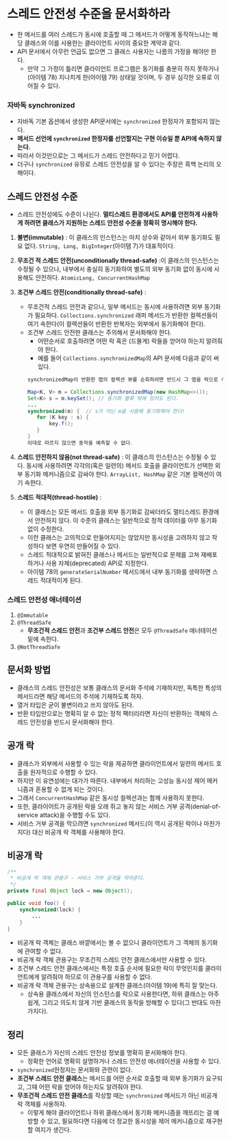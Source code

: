 # 스레드 안전성 수준을 문서화하라

* 한 메서드를 여러 스레드가 동시에 호출할 때 그 메서드가 어떻게 동작하느냐는 해당 클래스와 이를 사용한는 클라이언트 사이의 중요한 계약과 같다.
* API 문서에서 아무런 언급도 없으면 그 클래스 사용자는 나름의 가정을 해야만 한다.
  * 만약 그 가정이 틀리면 클라이언트 프로그램은 동기화를 충분히 하지 못하거나(아이템 78) 지나치게 한(아이템 79) 상태일 것이며, 두 경우 심각한
   오류로 이어질 수 있다.

### 자바독 synchronized

* 자바독 기본 옵션에서 생성한 API문서에는 `synchronized` 한정자가 포함되지 않는다.
* **메서드 선언에 `synchronized` 한정자를 선언할지는 구현 이슈일 뿐 API에 속하지 않는다.**
* 따라서 이것만으로는 그 메서드가 스레드 안전하다고 믿기 어렵다.
* 더구나 `synchronized` 유뮤로 스레드 안전성을 알 수 있다는 주장은 흑백 논리의 오해이다.

## 스레드 안전성 수준

* 스레드 안전성에도 수준이 나뉜다. **멀티스레드 환경에서도 API를 안전하게 사용하게 하려면 클래스가 지원하는 스레드 안전성 수준을 정확히 명시해야 한다.**

1. **불변(immutable)** : 이 클래스의 인스턴스는 마치 상수와 같아서 외부 동기화도 필요 없다. `String, Long, BigInteger`(아이템 7)가 대표적이다.

2. **무조건 적 스레드 안전(unconditionally thread-safe)** :이 클래스의 인스턴스는 수정될 수 있으나, 내부에서 충실히 동기화하여 별도의 외부
 동기화 없이 동시에 사용해도 안전하다. `AtomicLong, ConcurrentHashMap`

3. **조건부 스레드 안전(conditionally thread-safe)** : 
   * 무조건적 스레드 안전과 같으나, 일부 메서드는 동시에 사용하려면 외부 동기화가 필요하다.
    `Collections.synchronized` 래퍼 메서드가 반환한 컬렉션들이 여기 속한다(이 컬렉션들이 반환한 반복자는 외부에서 동기화해야 한다).
   * 조건부 스레드 안전한 클래스는 주의해서 문서화해야 한다.
     * 어떤순서로 호출하려면 어떤 락 혹은 (드물게) 락들을 얻어야 하는지 알려줘야 한다.
     * 예를 들어 `Collections.synchronizedMap`의 API 문서에 다음과 같이 써 있다.
     ```java
     synchronizedMap이 반환한 맵의 컬렉션 뷰를 순회하려면 반드시 그 맵을 락으로 사용해 수동으로 동기화하라.
     
     Map<K, V> m = Collections.synchronizedMap(new HashMap<>());
     Set<K> s = m.keySet(); // 동기화 블록 밖에 있어도 된다.
     ...
     synchronized(m) {  // s가 아닌 m을 사용해 동기화해야 한다!
        for (K key : s) {
            key.f();
        }
     }
     이대로 따르지 않으면 동작을 예측할 수 없다.
     ```

4. **스레드 안전하지 않음(not thread-safe)** : 이 클래스의 인스턴스는 수정될 수 있다. 동시에 사용하려면 각각의(혹은 일련의) 메서드 호출을 클라이언트가 선택한
 외부 동기화 메커니즘으로 감싸야 한다. `ArrayList, HashMap` 같은 기본 컬렉션이 여기 속한다.

5. **스레드 적대적(thread-hostile)** : 
   * 이 클래스는 모든 메서드 호출을 외부 동기화로 감싸더라도 멀티스레드 환경에서 안전하지 않다. 이 수준의 클래스는 일반적으로
    정적 데이터를 아무 동기화 없이 수정한다. 
   * 이런 클래스는 고의적으로 만들어지지는 않았지만 동시성을 고려하지 않고 작성하다 보면 우연히 만들어질 수 있다.
   * 스레드 적대적으로 밝혀진 클래스나 메서드는 일반적으로 문제를 고쳐 재배포하거나 사용 자제(deprecated) API로 지정한다.
   * 아이템 78의 `generateSerialNumber` 메서드에서 내부 동기화를 생략하면 스레드 적대적이게 된다.


### 스레드 안전성 애너테이션
1. `@Immutable`
2. `@ThreadSafe`
   * **무조건적 스레드 안전**과 **조건부 스레드 안전**은 모두 `@ThreadSafe` 애너테이션 밑에 속한다.
3. `@NotThreadSafe`

## 문서화 방법

* 클래스의 스레드 안전성은 보통 클래스의 문서화 주석에 기재하지만, 독특한 특성의 메서드라면 해당 메서드의 주석에 기재하도록 하자.
* 열거 타입은 굳이 불변이라고 쓰지 않아도 된다.
* 반환 타입만으로는 명확히 알 수 없는 정적 팩터리라면 자신이 반환하는 객체의 스레드 안전성을 반드시 문서화해야 한다.

## 공개 락

* 클래스가 외부에서 사용할 수 있는 락을 제공하면 클라이언트에서 일련의 메서드 호출을 원자적으로 수행할 수 있다.
* 하지만 이 유연성에는 대가가 따른다. 내부에서 처리하는 고성능 동시성 제어 메커니즘과 혼용할 수 없게 되는 것이다.
* 그래서 `ConcurrentHashMap` 같은 동시성 컬렉션과는 함께 사용하지 못한다.
* 또한, 클라이어트가 공개된 락을 오래 쥐고 놓지 않는 서비스 거부 공격(denial-of-service attack)을 수행할 수도 있다.
* 서비스 거부 공격을 막으려면 `synchronized` 메서드(이 역시 공개된 락이나 마찬가지다) 대신 비공개 락 객체를 사용해야 한다.

## 비공개 락

```java
/**
 * 비공개 락 객체 관용구 - 서비스 거부 공격을 막아준다.
 */
private final Object lock = new Object();

public void foo() {
    synchronized(lock) {
        ...
    }
}
```

* 비공개 락 객체는 클래스 바깥에서는 볼 수 없으니 클라이언트가 그 객체의 동기화에 관여할 수 없다.
* 비공개 락 객체 관용구는 무조건적 스레드 안전 클래스에서만 사용할 수 있다.
* 조건부 스레드 안전 클래스에서는 특정 호출 순서에 필요한 락이 무엇인지를 클라이언트에게 알려줘야 하므로 이 관용구를 사용할 수 없다.
* 비공개 락 객체 관용구는 상속용으로 설계한 클래스(아이템 19)에 특히 잘 맞는다.
  * 상속용 클래스에서 자신의 인스턴스를 락으로 사용한다면, 하위 클래스는 아주 쉽게, 그리고 의도치 않게 기반 클래스의 동작을 방해할 수 있다(그 반대도 마찬가지다).

## 정리

* 모든 클래스가 자신의 스레드 안전성 정보를 명확히 문서화해야 한다.
  * 정확한 언어로 명확히 설명하거나 스레드 안전성 애너테이션을 사용할 수 있다.
* `synchronized`한정자는 문서화와 관련이 없다.
* **조건부 스레드 안전 클래스**는 메서드를 어떤 순서로 호출할 때 외부 동기화가 요구되고, 그때 어떤 락을 얻어야 하는지도 알려줘야 한다.
* **무조건적 스레드 안전 클래스**를 작성할 때는 `synchronized` 메서드가 아닌 비공개 락 객체를 사용하자.
  * 이렇게 해야 클라이언트나 하위 클래스에서 동기화 메커니즘을 깨뜨리는 걸 예방할 수 있고, 필요하다면 다음에 더 정교한 동시성을 제어 
   메커니즘으로 재구현할 여지가 생긴다.
